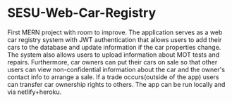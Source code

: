 # SESU-Web-Car-Registry
First MERN project with room to improve. 
The application serves as a web car registry system with JWT authentication that allows users to add their cars to the database and update information if the car properties change.
The system also allows users to upload information about MOT tests and repairs. Furthermore, car owners can put their cars on sale so that other users can view non-confidential
information about the car and the owner's contact info to arrange a sale. If a trade occurs(outside of the app) users can transfer car ownership rights to others. 
The app can be run locally and via netlify+heroku.
